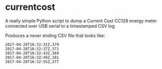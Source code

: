 # currentcost

A really simple Python script to dump a Current Cost CC128 energy meter connected over USB serial to a timestamped CSV log.

Produces a never ending CSV file that looks like:

```
2017-04-28T16:32:31Z,379
2017-04-28T16:32:37Z,371
2017-04-28T16:32:43Z,369
2017-04-28T16:32:49Z,381
2017-04-28T16:32:55Z,377
```

